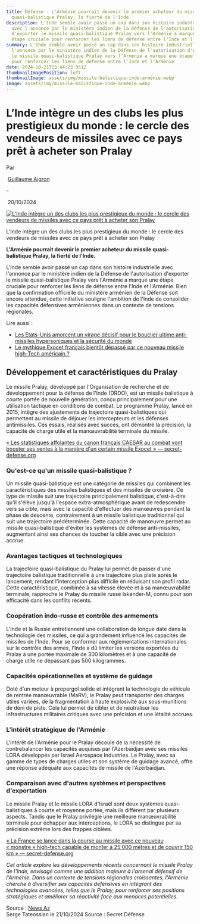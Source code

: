 ```yaml
---
title: Défense - L'Arménie pourrait devenir le premier acheteur du missile
  quasi-balistique Pralay, la fierté de l'Inde.
description: L'Inde semble avoir passé un cap dans son histoire industrielle
  avec l'annonce par le ministère indien de la Défense de l'autorisation
  d'exporter le missile quasi-balistique Pralay vers l'Arménie a marqué une
  étape cruciale pour renforcer les liens de défense entre l'Inde et l'Arménie
summary: L'Inde semble avoir passé un cap dans son histoire industrielle avec
  l'annonce par le ministère indien de la Défense de l'autorisation d'exporter
  le missile quasi-balistique Pralay vers l'Arménie a marqué une étape cruciale
  pour renforcer les liens de défense entre l'Inde et l'Arménie
date: 2024-10-21T23:44:23.951Z
thumbnailImagePosition: left
thumbnailImage: assets/img/missile-balistique-inde-arménie.webp
image: assets/img/missile-balistique-inde-arménie.webp
---
```



# L’Inde intègre un des clubs les plus prestigieux du monde : le cercle des vendeurs de missiles avec ce pays prêt à acheter son Pralay

Par

 [Guillaume Aigron](https://www.secret-defense.org/author/aigrong/)

\-

 20/10/2024 

[![L'Inde intègre un des clubs les plus prestigieux du monde : le cercle des vendeurs de missiles avec ce pays prêt à acheter son Pralay](https://www.secret-defense.org/wp-content/uploads/2024/10/Pu-33-640x427.jpg "L'Inde intègre un des clubs les plus prestigieux du monde : le cercle des vendeurs de missiles avec ce pays prêt à acheter son Pralay")](https://www.secret-defense.org/wp-content/uploads/2024/10/Pu-33.jpg)

L'Inde intègre un des clubs les plus prestigieux du monde : le cercle des vendeurs de missiles avec ce pays prêt à acheter son Pralay

**L'Arménie pourrait devenir le premier acheteur du missile quasi-balistique Pralay, la fierté de l'Inde.**

L'Inde semble avoir passé un cap dans son histoire industrielle avec l'annonce par le ministère indien de la Défense de l'autorisation d'exporter le missile quasi-balistique Pralay vers l'Arménie a marqué une étape cruciale pour renforcer les liens de défense entre l'Inde et l'Arménie. Bien que la confirmation officielle du ministère arménien de la Défense soit encore attendue, cette initiative souligne l'ambition de l'Inde de consolider les capacités défensives arméniennes dans un contexte de tensions régionales.

Lire aussi :

* [Les Etats-Unis amorcent un virage décisif pour le bouclier ultime anti-missiles hypersoniques et la sécurité du monde](https://www.secret-defense.org/actualites/les-etats-unis-amorcent-un-virage-decisif-pour-le-bouclier-ultime-anti-missiles-hypersoniques-et-la-securite-du-monde/)
* [Le mythique Exocet français bientôt dépassé par ce nouveau missile high-Tech américain ?](https://www.secret-defense.org/actualites/le-mythique-exocet-francais-bientot-depasse-par-ce-nouveau-missile-high-tech-americain/)

## Développement et caractéristiques du Pralay

Le missile Pralay, développé par l'Organisation de recherche et de développement pour la défense de l'Inde (DRDO), est un missile balistique à courte portée de nouvelle génération, conçu principalement pour une utilisation tactique en conditions de combat. Le programme Pralay, lancé en 2015, intègre des ajustements de trajectoire quasi-balistiques qui permettent au missile de déjouer les intercepteurs et les défenses antimissiles. Ces essais, réalisés avec succès, ont démontré la précision, la capacité de charge utile et la manœuvrabilité terminale du missile.

[« Les statistiques affolantes du canon français CAESAR au combat vont booster ses ventes à la manière d'un certain missile Exocet » — secret-defense.org](https://www.secret-defense.org/actualites/les-statistiques-affolantes-du-canon-francais-caesar-au-combat-vont-booster-ses-ventes-a-la-maniere-dun-certain-missile-exocet/embed/#?secret=ku12qsshxH#?secret=7nnJYAFqFR)

### Qu'est-ce qu'un missile quasi-balistique ?

Un missile quasi-balistique est une catégorie de missiles qui combinent les caractéristiques des missiles balistiques et des missiles de croisière. Ce type de missile suit une trajectoire principalement balistique, c'est-à-dire qu'il s'élève jusqu'à l'espace extra-atmosphérique avant de redescendre vers sa cible, mais avec la capacité d'effectuer des manœuvres pendant la phase de descente, contrairement à un missile balistique traditionnel qui suit une trajectoire prédéterminée. Cette capacité de manœuvre permet au missile quasi-balistique d'éviter les systèmes de défense anti-missiles, augmentant ainsi ses chances de toucher la cible avec une précision accrue.

### Avantages tactiques et technologiques

La trajectoire quasi-balistique du Pralay lui permet de passer d'une trajectoire balistique traditionnelle à une trajectoire plus plate après le lancement, rendant l'interception plus difficile en réduisant son profil radar. Cette caractéristique, combinée à sa vitesse élevée et à sa manœuvrabilité terminale, rapproche le Pralay du missile russe Iskander-M, connu pour son efficacité dans les conflits récents.

### Coopération indo-russe et contrôle des armements

L'Inde et la Russie entretiennent une collaboration de longue date dans la technologie des missiles, ce qui a grandement influencé les capacités de missiles de l'Inde. Pour se conformer aux réglementations internationales sur le contrôle des armes, l'Inde a dû limiter les versions exportées du Pralay à une portée maximale de 300 kilomètres et à une capacité de charge utile ne dépassant pas 500 kilogrammes.

### Capacités opérationnelles et système de guidage

Doté d'un moteur à propergol solide et intégrant la technologie de véhicule de rentrée manœuvrable (MaRV), le Pralay peut transporter des charges utiles variées, de la fragmentation à haute explosivité aux sous-munitions de déni de piste. Cela lui permet de cibler et de neutraliser les infrastructures militaires critiques avec une précision et une létalité accrues.

### L'intérêt stratégique de l'Arménie

L'intérêt de l'Arménie pour le Pralay découle de la nécessité de contrebalancer les capacités acquises par l'Azerbaïdjan avec ses missiles LORA développés par Israel Aerospace Industries. Le Pralay, avec sa gamme de types de charges utiles et son système de guidage avancé, offre une réponse adéquate aux capacités de missile de l'Azerbaïdjan.

### Comparaison avec d'autres systèmes et perspectives d'exportation

Le missile Pralay et le missile LORA d'Israël sont deux systèmes quasi-balistiques à courte et moyenne portée, mais ils diffèrent par plusieurs aspects. Tandis que le Pralay privilégie une meilleure manœuvrabilité terminale pour échapper aux interceptions, le LORA se distingue par sa précision extrême lors des frappes ciblées.

[« La France se lance dans la course au missile avec ce nouveau « monstre » high-tech capable de monter à 25 000 mètres et de couvrir 150 km » — secret-defense.org](https://www.secret-defense.org/actualites/la-france-se-lance-dans-la-course-au-missile-avec-ce-nouveau-monstre-high-tech-capable-de-monter-a-25-000-metres-et-de-couvrir-150-km/embed/#?secret=lqrkuFPGGp#?secret=IShRIkxPFC)

*Cet article explore les développements récents concernant le missile Pralay de l'Inde, envisagé comme une addition majeure à l'arsenal défensif de l'Arménie. Dans un contexte de tensions régionales croissantes, l'Arménie cherche à diversifier ses capacités défensives en intégrant des technologies avancées, telles que le Pralay, pour renforcer ses positions stratégiques et améliorer sa réactivité face aux menaces potentielles.*

Source : [News Az](https://news.az/news/india-approves-supply-of-pralay-quasi-ballistic-missiles-to-armenia)\
Serge Tateossian le 21/10/2024  Source : Secret Défense
